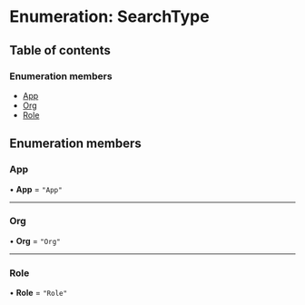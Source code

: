 # Enumeration: SearchType

## Table of contents

### Enumeration members

- [App](SearchType.md#app)
- [Org](SearchType.md#org)
- [Role](SearchType.md#role)

## Enumeration members

### App

• **App** = `"App"`

___

### Org

• **Org** = `"Org"`

___

### Role

• **Role** = `"Role"`
